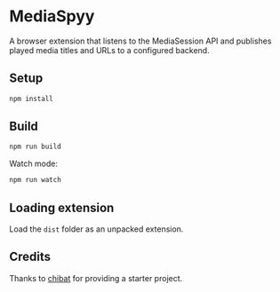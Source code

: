# MediaSpyy

A browser extension that listens to the MediaSession API and publishes played
media titles and URLs to a configured backend.

## Setup

```bash
npm install
```

## Build

```bash
npm run build
```

Watch mode:

```bash
npm run watch
```

## Loading extension

Load the `dist` folder as an unpacked extension.

## Credits

Thanks to
[chibat](https://github.com/chibat/chrome-extension-typescript-starter) for
providing a starter project.
